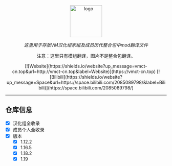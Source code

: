 <div align="center"> 
   <a href="https://vmct-cn.top/"><img height="100px" alt="logo" src="https://vmct-cn.top/img/vm.png"/></a> 
   <p><em>这里用于存放VM汉化组家组及成员历代整合包中mod翻译文件</em></p> 
   <p>注意：这里只有模组翻译，图片不是整合包翻译。</p>
 <div> 
  [![Website](https://shields.io/website?up_message=vmct-cn.top&url=http://vmct-cn.top&label=Website)](https://vmct-cn.top) 
   [![Bilibili](https://shields.io/website?up_message=Space&url=https://space.bilibili.com/2085089798/&label=Bilibili)](https://space.bilibili.com/2085089798/)
 </div> 
</div> 
  
 --- 
 ## 仓库信息
  
 - [x] 汉化组全收录
 - [x] 成员个人全收录
 - [x] 版本 
     - [x] 1.12.2 
     - [x] 1.16.5
     - [x] 1.18.2
     - [x] 1.19

